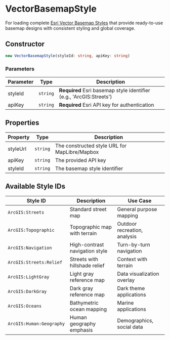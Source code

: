 # VectorBasemapStyle

<!-- Example iframe removed: referenced file /examples/minimal-example.html does not exist. -->

For loading complete [Esri Vector Basemap Styles](https://developers.arcgis.com/rest/services-reference/enterprise/vector-basemap-style-service.htm) that provide ready-to-use basemap designs with consistent styling and global coverage.

## Constructor

```typescript
new VectorBasemapStyle(styleId: string, apiKey: string)
```

### Parameters

| Parameter | Type | Description |
|-----------|------|-------------|
| styleId | `string` | **Required** Esri basemap style identifier (e.g., 'ArcGIS:Streets') |
| apiKey | `string` | **Required** Esri API key for authentication |

## Properties

| Property | Type | Description |
|----------|------|-------------|
| styleUrl | `string` | The constructed style URL for MapLibre/Mapbox |
| apiKey | `string` | The provided API key |
| styleId | `string` | The basemap style identifier |

## Available Style IDs

| Style ID | Description | Use Case |
|----------|-------------|----------|
| `ArcGIS:Streets` | Standard street map | General purpose mapping |
| `ArcGIS:Topographic` | Topographic map with terrain | Outdoor recreation, analysis |
| `ArcGIS:Navigation` | High-contrast navigation style | Turn-by-turn navigation |
| `ArcGIS:Streets:Relief` | Streets with hillshade relief | Context with terrain |
| `ArcGIS:LightGray` | Light gray reference map | Data visualization overlay |
| `ArcGIS:DarkGray` | Dark gray reference map | Dark theme applications |
| `ArcGIS:Oceans` | Bathymetric ocean mapping | Marine applications |
| `ArcGIS:Human:Geography` | Human geography emphasis | Demographics, social data |

